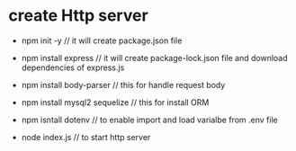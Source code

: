 
# create Http server
* npm init -y  // it will create package.json file
* npm install express // it will create package-lock.json file and download dependencies of express.js
* npm install body-parser // this for handle request body
* npm install mysql2 sequelize // this for install ORM
* npm isntall dotenv // to enable import and load varialbe from .env file

* node index.js  // to start http server